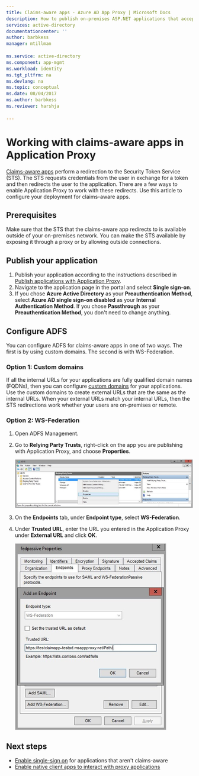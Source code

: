 ```yaml
---
title: Claims-aware apps - Azure AD App Proxy | Microsoft Docs
description: How to publish on-premises ASP.NET applications that accept ADFS claims for secure remote access by your users. 
services: active-directory
documentationcenter: ''
author: barbkess
manager: mtillman

ms.service: active-directory
ms.component: app-mgmt
ms.workload: identity
ms.tgt_pltfrm: na
ms.devlang: na
ms.topic: conceptual
ms.date: 08/04/2017
ms.author: barbkess
ms.reviewer: harshja

---
```


# Working with claims-aware apps in Application Proxy
[Claims-aware apps](https://msdn.microsoft.com/library/windows/desktop/bb736227.aspx) perform a redirection to the Security Token Service (STS). The STS requests credentials from the user in exchange for a token and then redirects the user to the application. There are a few ways to enable Application Proxy to work with these redirects. Use this article to configure your deployment for claims-aware apps. 

## Prerequisites
Make sure that the STS that the claims-aware app redirects to is available outside of your on-premises network. You can make the STS available by exposing it through a proxy or by allowing outside connections. 

## Publish your application

1. Publish your application according to the instructions described in [Publish applications with Application Proxy](application-proxy-publish-azure-portal.md).
2. Navigate to the application page in the portal and select **Single sign-on**.
3. If you chose **Azure Active Directory** as your **Preauthentication Method**, select **Azure AD single sign-on disabled** as your **Internal Authentication Method**. If you chose **Passthrough** as your **Preauthentication Method**, you don't need to change anything.

## Configure ADFS

You can configure ADFS for claims-aware apps in one of two ways. The first is by using custom domains. The second is with WS-Federation. 

### Option 1: Custom domains

If all the internal URLs for your applications are fully qualified domain names (FQDNs), then you can configure [custom domains](application-proxy-configure-custom-domain.md) for your applications. Use the custom domains to create external URLs that are the same as the internal URLs. When your external URLs match your internal URLs, then the STS redirections work whether your users are on-premises or remote. 

### Option 2: WS-Federation

1. Open ADFS Management.
2. Go to **Relying Party Trusts**, right-click on the app you are publishing with Application Proxy, and choose **Properties**.  

   ![Relying Party Trusts right-click on app name - screenshot](./media/application-proxy-configure-for-claims-aware-applications/appproxyrelyingpartytrust.png)  

3. On the **Endpoints** tab, under **Endpoint type**, select **WS-Federation**.
4. Under **Trusted URL**, enter the URL you entered in the Application Proxy under **External URL** and click **OK**.  

   ![Add an Endpoint - set Trusted URL value - screenshot](./media/application-proxy-configure-for-claims-aware-applications/appproxyendpointtrustedurl.png)  

## Next steps
* [Enable single-sign on](application-proxy-single-sign-on.md) for applications that aren't claims-aware
* [Enable native client apps to interact with proxy applications](application-proxy-configure-native-client-application.md)


